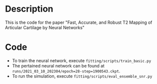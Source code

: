 # Description
This is the code for the paper "Fast, Accurate, and Robust T2 Mapping of Articular Cartilage by Neural Networks"


# Code 
* To train the neural network, execute `fitting/scripts/train_basic.py`
* The pertained neural network can be found at `runs/2021_03_10_202304/epoch=28-step=1900543.ckpt`.
* To run the simulation, execute `fitting/scripts/eval_ensemble_snr.py`